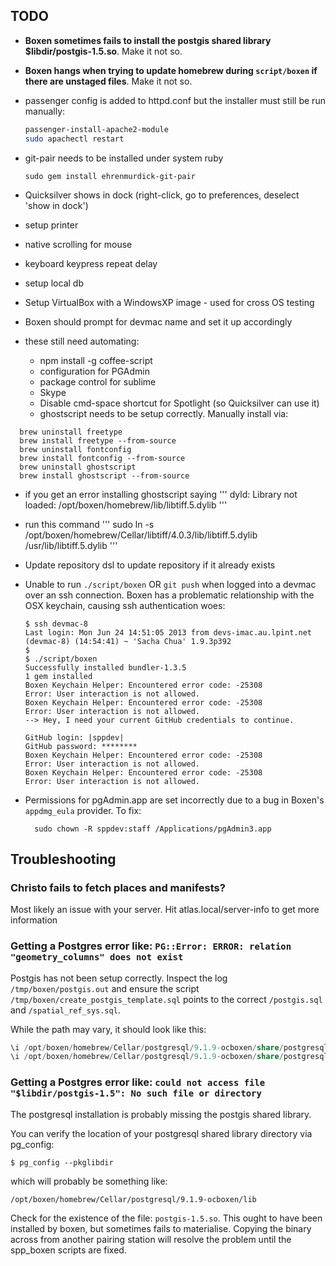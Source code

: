 ## TODO

- **Boxen sometimes fails to install the postgis shared library $libdir/postgis-1.5.so**. Make it not so.

- **Boxen hangs when trying to update homebrew during `script/boxen` if there are unstaged files**. Make it not so.

- passenger config is added to httpd.conf but the installer must still be run manually:

  ```bash
  passenger-install-apache2-module
  sudo apachectl restart
  ```

- git-pair needs to be installed under system ruby

  ```
  sudo gem install ehrenmurdick-git-pair
  ```

- Quicksilver shows in dock (right-click, go to preferences, deselect 'show in dock')
- setup printer
- native scrolling for mouse
- keyboard keypress repeat delay
- setup local db
- Setup VirtualBox with a WindowsXP image - used for cross OS testing
- Boxen should prompt for devmac name and set it up accordingly

- these still need automating:
  * npm install -g coffee-script
  * configuration for PGAdmin
  * package control for sublime
  * Skype
  * Disable cmd-space shortcut for Spotlight (so Quicksilver can use it)
  * ghostscript needs to be setup correctly. Manually install via:

```
  brew uninstall freetype
  brew install freetype --from-source
  brew uninstall fontconfig
  brew install fontconfig --from-source
  brew uninstall ghostscript
  brew install ghostscript --from-source
```

- if you get an error installing ghostscript saying
'''
  dyld: Library not loaded: /opt/boxen/homebrew/lib/libtiff.5.dylib
'''

- run this command
'''
  sudo ln -s /opt/boxen/homebrew/Cellar/libtiff/4.0.3/lib/libtiff.5.dylib /usr/lib/libtiff.5.dylib
'''
- Update repository dsl to update repository if it already exists

- Unable to run `./script/boxen` OR `git push` when logged into a devmac over an ssh connection. Boxen has a problematic relationship with the OSX keychain, causing ssh authentication woes:

  ```
  $ ssh devmac-8
  Last login: Mon Jun 24 14:51:05 2013 from devs-imac.au.lpint.net
  (devmac-8) (14:54:41) ~ 'Sacha Chua' 1.9.3p392
  $
  $ ./script/boxen
  Successfully installed bundler-1.3.5
  1 gem installed
  Boxen Keychain Helper: Encountered error code: -25308
  Error: User interaction is not allowed.
  Boxen Keychain Helper: Encountered error code: -25308
  Error: User interaction is not allowed.
  --> Hey, I need your current GitHub credentials to continue.

  GitHub login: |sppdev|
  GitHub password: ********
  Boxen Keychain Helper: Encountered error code: -25308
  Error: User interaction is not allowed.
  Boxen Keychain Helper: Encountered error code: -25308
  Error: User interaction is not allowed.
  ```

- Permissions for pgAdmin.app are set incorrectly due to a bug in Boxen's `appdmg_eula` provider. To fix:

        sudo chown -R sppdev:staff /Applications/pgAdmin3.app


## Troubleshooting

### Christo fails to fetch places and manifests?

Most likely an issue with your server. Hit atlas.local/server-info to get more information

### Getting a Postgres error like: `PG::Error: ERROR: relation "geometry_columns" does not exist`

Postgis has not been setup correctly. Inspect the log `/tmp/boxen/postgis.out` and ensure the script `/tmp/boxen/create_postgis_template.sql` points to the correct `/postgis.sql` and `/spatial_ref_sys.sql`.

While the path may vary, it should look like this:

```sql
\i /opt/boxen/homebrew/Cellar/postgresql/9.1.9-ocboxen/share/postgresql/contrib/postgis-1.5/postgis.sql
\i /opt/boxen/homebrew/Cellar/postgresql/9.1.9-ocboxen/share/postgresql/contrib/postgis-1.5/spatial_ref_sys.sql
```

### Getting a Postgres error like: `could not access file "$libdir/postgis-1.5": No such file or directory`

The postgresql installation is probably missing the postgis shared library.

You can verify the location of your postgresql shared library directory via pg_config:

`$ pg_config --pkglibdir`

which will probably be something like:

`/opt/boxen/homebrew/Cellar/postgresql/9.1.9-ocboxen/lib`

Check for the existence of the file: `postgis-1.5.so`. This ought to have been installed by boxen, but sometimes fails to materialise. Copying the binary across from another pairing station will resolve the problem until the spp_boxen scripts are fixed.


